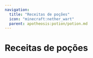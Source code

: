```yaml
---
navigation:
  title: "Receitas de poções"
  icon: "minecraft:nether_wart"
  parent: apotheosis:potion/potion.md
---
```


# Receitas de poções

<SubPages />